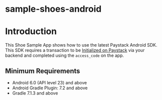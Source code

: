# sample-shoes-android

# Introduction
This Shoe Sample App shows how to use the latest Paystack Android SDK. This SDK requires a transaction to be [Initialized on Paystack](https://paystack.com/docs/api/transaction/#initialize) via your backend and completed using the ``access_code`` on the app.

## Minimum Requirements
- Android 6.0 (API level 23) and above
- Android Gradle Plugin: 7.2 and above
- Gradle 7.1.3 and above


